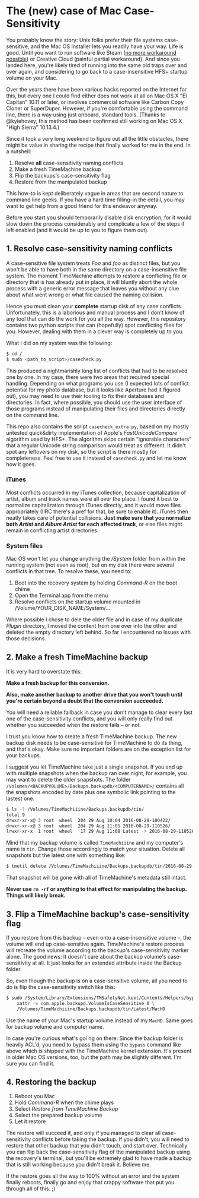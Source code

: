 # The (new) case of Mac Case-Sensitivity

You probably know the story: Unix folks prefer their file systems case-sensitive, and the Mac OS
Installer lets you readily have your way. Life is good. Until you want to run software like Steam
([no more workaround possible](https://steamcommunity.com/discussions/forum/2/1698294337767925853/)) or
Creative Cloud (painful partial workaround). And since you landed here, you're likely tired of running
into the same old traps over and over again, and considering to go back to a case-insensitive HFS+ startup
volume on your Mac.

Over the years there have been various hacks reported on the Internet for this, but every one I could find
either does not work at all on Mac OS X "El Capitan" 10.11 or later, or involves commercial software
like Carbon Copy Cloner or SuperDuper. However, if you're comfortable using the command line, there
is a way using just onboard, standard tools. (Thanks to @kylehovey, this method has been confirmed
still working on Mac OS X "High Sierra" 10.13.4.)

Since it took a very long weekend to figure out all the little obstacles, there might be value in
sharing the recipe that finally worked for me in the end. In a nutshell:

 1. Resolve **all** case-sensitivity naming conflicts
 2. Make a fresh TimeMachine backup
 3. Flip the backups's case-sensitivity flag
 4. Restore from the manipulated backup

This how-to is kept deliberately vague in areas that are second nature to command line geeks. If you
have a hard time filling-in the detail, you may want to get help from a good friend for this
endeavor anyway.

Before you start you should temporarily disable disk encryption, for it would slow down the process
considerably and complicate a few of the steps if left enabled (and it would be up to you to figure them out).

## 1. Resolve case-sensitivity naming conflicts

A case-sensitive file system treats *Foo* and *foo* as distinct files, but you won't be able to have
both in the same directory on a case-insensitive file system. The moment TimeMachine attempts to restore a
conflicting file or directory that is has already put in place, it will bluntly abort the whole process with
a generic error message that leaves you without any clue about what went wrong or what file caused the
naming collision.

Hence you must clean your **complete** startup disk of any case conflicts. Unfortunately, this is a
laborious and manual process and I don't know of any tool that can do the work for you all the way.
However, this repository contains two python scripts that can (hopefully) spot conflicting files
for you. However, dealing with them in a clever way is completely up to you.

What I did on my system was the following:

```bash
$ cd /
$ sudo <path_to_script>/casecheck.py
```

This produced a nightmarishly long list of conflicts that had to be resolved one by one. In my case,
there were two areas that required special handling. Depending on what programs you use (I expected
lots of conflict potential for my photo database, but it looks like Aperture had it figured out), you
may need to use their tooling to fix their databases and directories. In fact, where possible, you
should use the user interface of those programs instead of manipulating their files and directories
directly on the command line.

This repo also contains the script ```casecheck_extra.py```, based on my mostly untested quick&dirty
implementation of Apple's *FastUnicodeCompare* algorithm used by HFS+. The algorithm
skips certain "ignorable characters" that a regular Unicode string comparison would treat as different.
It didn't spot any leftovers on my disk, so the script is there mostly for completeness. Feel free to
use it instead of ```casecheck.py``` and let me know how it goes.

### iTunes

Most conflicts occurred in my iTunes collection, because capitalization of artist, album and track names
were all over the place. I found it best to normalize capitalization through iTunes directly, and it
would move files appropriately (IIRC there's a pref for that, be sure to enable it). iTunes then neatly takes
care of potential collisions. **Just make sure that you normalize both *Artist* and *Album Artist* for each
affected track**, or else files might remain in conflicting artist directories.

### System files

Mac OS won't let you change anything the */System* folder from within the running system (not even as root),
but on my disk there were several conflicts in that tree. To resolve these, you need to:

 1. Boot into the recovery system by holding *Command-R* on the boot chime
 1. Open the Terminal app from the menu
 1. Resolve conflicts on the startup volume mounted in /Volume/YOUR_DISK_NAME/System/...

Where possible I chose to dele the older file and in case of my duplicate *Plugin* directory, I
moved the content from one over into the other and deleted the empty directory left behind. So far I
encountered no issues with those decisions.

## 2. Make a fresh TimeMachine backup

It is very hard to overstate this:

**Make a fresh backup for this conversion.**

**Also, make another backup to another drive that you won't touch until you're certain beyond a doubt
that the conversion succeeded.**

You will need a reliable fallback in case you don't manage to clear every last one of the
case-sensitivity conflicts, and you will only really find out whether you succeeded when the restore
fails – or not.

I trust you know how to create a fresh TimeMachine backup. The new backup disk needs to be
case-sensitive for TimeMachine to do its thing, and that's okay. Make sure no important folders
are on the exception list for your backups.

I suggest you let TimeMachine take just a single snapshot. If you end up with multiple snapshots
when the backup ran over night, for example, you may want to delete the older snapshots. The folder
`/Volumes/<BACKUPVOLUME>/Backups.backupdb/<COMPUTERNAME>/` contains all the snapshots encoded by
date plus one symbolic link pointing to the lastest one.

```bash
$ ls -l /Volumes/TimeMachiiine/Backups.backupdb/tin/
total 9
drwxr-xr-x@ 3 root  wheel  204 29 Aug 10:04 2016-08-29-100422/
drwxr-xr-x@ 3 root  wheel  204 29 Aug 11:05 2016-08-29-110526/
lrwxr-xr-x  1 root  wheel   17 29 Aug 11:08 Latest -> 2016-08-29-110526
```

Mind that my backup volume is called ``TimeMachiiine`` and my computer's name is ``tin``. Change
those accordingly to match your situation. Delete all snapshots but the latest one with something
like:

```bash
$ tmutil delete /Volumes/TimeMachiiine/Backups.backupdb/tin/2016-08-29-100422
```

That snapshot will be gone with all of TimeMachine's metadata still intact.

**Never use ``rm -rf`` or anything to that effect for manipulating the backup. Things will likely break.**

## 3. Flip a TimeMachine backup's case-sensitivity flag

If you restore from this backup – even onto a case-insensitive volume –, the volume will end up
case-sensitive again. TimeMachine's restore process will recreate the volume according to the
backup's case-sensitivity marker alone. The good news: it doesn't care about the backup volume's
case-sensitivity at all. It just looks for an extended attribute inside the Backup folder.

So, even though the backup is on a case-sensitive volume, all you need to do is flip the
case-sensitivity switch like this:

```bash
$ sudo /System/Library/Extensions/TMSafetyNet.kext/Contents/Helpers/bypass \
    xattr -w com.apple.backupd.VolumeIsCaseSensitive 0 \
    /Volumes/TimeMachiiine/Backups.backupdb/tin/Latest/MacHD
```

Use the name of your Mac's startup volume instead of my ``MacHD``. Same goes for backup volume
and computer name.

In case you're curious what's goi ng on there: Since the backup folder is heavily ACL'd, you need to
bypass them using the ``bypass`` command like above which is shipped with the TimeMachine kernel extension.
It's present in older Mac OS versions, too, but the path may be slightly different. I'm sure
you can find it.

## 4. Restoring the backup

 1. Reboot you Mac
 1. Hold *Command-R* when the chime plays
 1. Select *Restore from TimeMachine Backup*
 1. Select the prepared backup volume
 1. Let it restore

The restore will succeed if, and only if you managed to clear all case-sensitivity conflicts before
taking the backup. If you didn't, you will need to restore that other backup that you didn't
touch, and start over. Technically you can flip back the case-sensitivity flag of the
manipulated backup using the recovery's terminal, but you'll be extremely glad to have made
a backup that is still working because you didn't break it. Believe me.

If the restore goes all the way to 100% without an error and the system finally reboots,
finally go and enjoy that crappy software that put you through all of this. ;)
